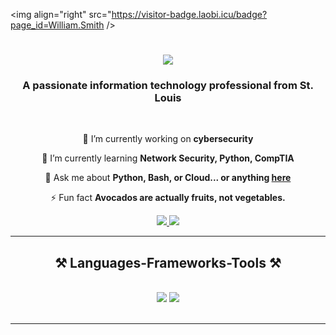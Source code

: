 <img align="right" src="https://visitor-badge.laobi.icu/badge?page_id=William.Smith />

<h1 align="center">
    <img src="https://readme-typing-svg.herokuapp.com/?font=Righteous&size=35&center=true&vCenter=true&width=500&height=70&duration=4000&lines=Hi+Friend+👋;+I'm+Anthony+Ingargiola!;" />
</h1>

<h3 align="center">A passionate information technology professional from St. Louis</h3>

<br/>

<div align="center">
 
 🔭 I’m currently working on **cybersecurity**
 
 🌱 I’m currently learning **Network Security, Python, CompTIA**

💬 Ask me about **Python, Bash, or Cloud... or anything [here](https://github.com/william-smith2024/MyFirstRepo)**

⚡ Fun fact **Avocados are actually fruits, not vegetables.**

 </div>
 
<div align="center"> 
  <a href="mailto:williamdsmithjr@gmail.com">
    <img src="https://img.shields.io/badge/Gmail-333333?style=for-the-badge&logo=gmail&logoColor=red" />
  </a>
  <a href="https://linkedin.com/in/william-smith-0b99007b/" target="_blank">
    <img src="https://img.shields.io/badge/LinkedIn-0077B5?style=for-the-badge&logo=linkedin&logoColor=white" target="_blank" />
  </a>

  </a>
</div>

 <hr/>
 
<h2 align="center">⚒️ Languages-Frameworks-Tools ⚒️</h2>
<br/>
<div align="center">
    <img src="https://skillicons.dev/icons?i=vscode,github,bash,git" />
    <img src="https://skillicons.dev/icons?i=java,python,mysql,aws,azure" /><br>
</div>

<br/>
<hr/>
